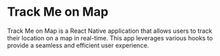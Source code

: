 # Track Me on Map

Track Me on Map is a React Native application that allows users to track their location on a map in real-time. This app leverages various hooks to provide a seamless and efficient user experience.
